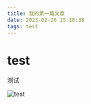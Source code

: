 ```yaml
---
title: 我的第一篇文章
date: 2023-02-26 15:18:38
tags: test
---
```


# test

测试

<img title="" src="https://i.postimg.cc/tgfy8w3d/Snipaste-2022-07-23-23-37-35.jpg" alt="test" data-align="inline">
